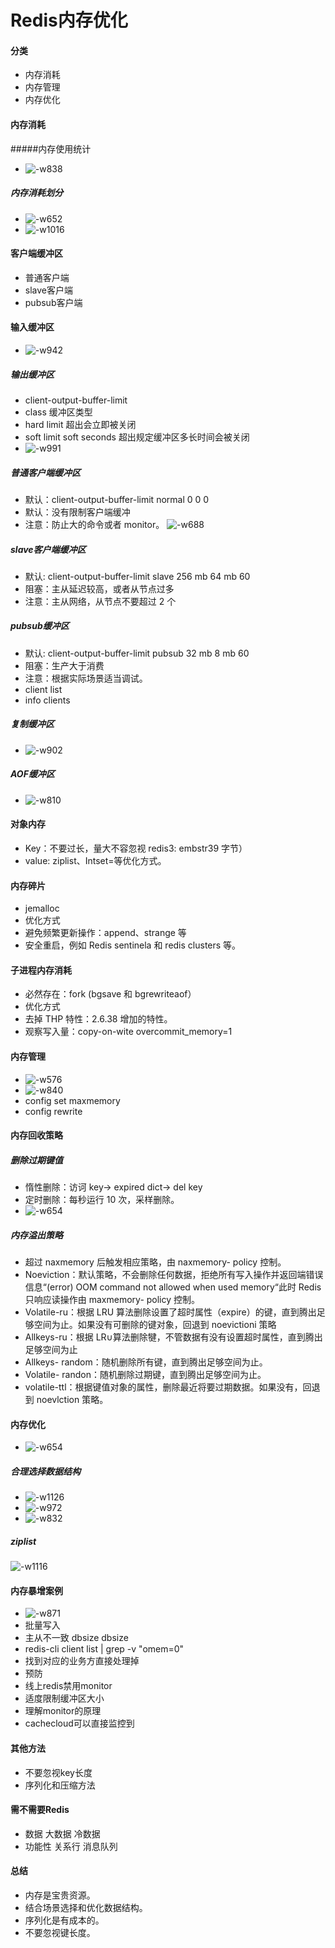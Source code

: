 # Redis内存优化

#### 分类
* 内存消耗
* 内存管理
* 内存优化

#### 内存消耗

#####内存使用统计
* ![-w838](media/15684126501705/15684129019117.jpg)

##### 内存消耗划分
* ![-w652](media/15684126501705/15684131184915.jpg)
* ![-w1016](media/15684126501705/15684132303294.jpg)

#### 客户端缓冲区
* 普通客户端
* slave客户端
* pubsub客户端

#### 输入缓冲区
* ![-w942](media/15684126501705/15684134149671.jpg)

##### 输出缓冲区
* client-output-buffer-limit 
* class 缓冲区类型
* hard limit 超出会立即被关闭
* soft limit soft seconds 超出规定缓冲区多长时间会被关闭
* ![-w991](media/15684126501705/15684135327774.jpg)

##### 普通客户端缓冲区
* 默认：client-output-buffer-limit normal 0 0 0 
* 默认：没有限制客户端缓冲
* 注意：防止大的命令或者 monitor。
![-w688](media/15684126501705/15684137639534.jpg)

##### slave客户端缓冲区
* 默认: client-output-buffer-limit slave 256 mb 64 mb 60 
* 阻塞：主从延迟较高，或者从节点过多
* 注意：主从网络，从节点不要超过 2 个

##### pubsub缓冲区
* 默认: client-output-buffer-limit pubsub 32 mb 8 mb 60 
* 阻塞：生产大于消费
* 注意：根据实际场景适当调试。
* client list
* info clients

##### 复制缓冲区
* ![-w902](media/15684126501705/15684141557235.jpg)

##### AOF缓冲区
* ![-w810](media/15684126501705/15684143425032.jpg)

#### 对象内存
* Key：不要过长，量大不容忽视 redis3: embstr39 字节）
* value: ziplist、Intset=等优化方式。

#### 内存碎片
* jemalloc
* 优化方式
* 避免频繁更新操作：append、strange 等
* 安全重启，例如 Redis sentinela 和 redis clusters 等。

#### 子进程内存消耗
* 必然存在：fork (bgsave 和 bgrewriteaof）
* 优化方式
* 去掉 THP 特性：2.6.38 增加的特性。
* 观察写入量：copy-on-wite overcommit_memory=1

#### 内存管理
* ![-w576](media/15684126501705/15684147691788.jpg)
* ![-w840](media/15684126501705/15684148021357.jpg)
* config set maxmemory 
* config rewrite

#### 内存回收策略

##### 删除过期键值
* 惰性删除：访诃 key-> expired dict-> del key
* 定时删除：每秒运行 10 次，采样删除。
* ![-w654](media/15684126501705/15684151011606.jpg)

##### 内存溢出策略
* 超过 naxmemory 后触发相应策略，由 naxmemory- policy 控制。
* Noeviction：默认策略，不会删除任何数据，拒绝所有写入操作并返回端错误信息“(error) OOM command not allowed when used memory“此时 Redis 只响应读操作由 maxmemory- policy 控制。
* Volatile-ru：根据 LRU 算法删除设置了超时属性（expire）的键，直到腾出足够空间为止。如果没有可删除的键对象，回退到 noevictioni 策略
* Allkeys-ru：根据 LR∪算法删除犍，不管数据有没有设置超时属性，直到腾出足够空间为止
* Allkeys- random：随机删除所有键，直到腾出足够空间为止。
* Volatile- randon：随机删除过期键，直到腾出足够空间为止。
* volatile-ttl：根据键值对象的属性，删除最近将要过期数据。如果没有，回退到 noevlction 策略。

#### 内存优化
* ![-w654](media/15684126501705/15684153398835.jpg)

##### 合理选择数据结构
* ![-w1126](media/15684126501705/15684155535712.jpg)
* ![-w972](media/15684126501705/15684156519630.jpg)
* ![-w832](media/15684126501705/15684157234123.jpg)

##### ziplist
![-w1116](media/15684126501705/15684158423380.jpg)

#### 内存暴增案例
* ![-w871](media/15684126501705/15684160379094.jpg)
* 批量写入
* 主从不一致 dbsize dbsize
* redis-cli client list | grep -v "omem=0"
* 找到对应的业务方直接处理掉
* 预防
* 线上redis禁用monitor
* 适度限制缓冲区大小
* 理解monitor的原理
* cachecloud可以直接监控到

#### 其他方法
* 不要忽视key长度
* 序列化和压缩方法

#### 需不需要Redis
* 数据 大数据 冷数据
* 功能性 关系行 消息队列

#### 总结
* 内存是宝贵资源。
* 结合场景选择和优化数据结构。
* 序列化是有成本的。
* 不要忽视键长度。
